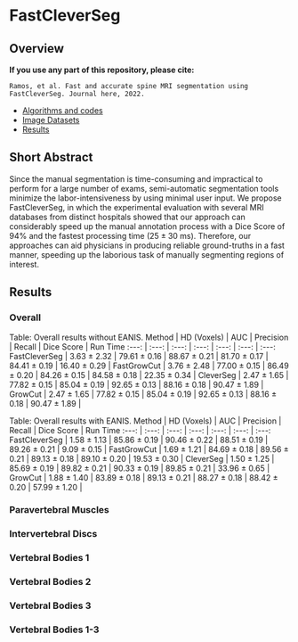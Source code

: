 # FastCleverSeg
## Overview
**If you use any part of this repository, please cite:**

```
Ramos, et al. Fast and accurate spine MRI segmentation using FastCleverSeg. Journal here, 2022.
```


- [Algorithms and codes](Codes/OldMatlab)
- [Image Datasets](ImageDatasets)
- [Results](Results)


## Short Abstract
Since the manual segmentation is time-consuming and impractical to perform for a large number of exams, semi-automatic segmentation tools minimize the labor-intensiveness by using minimal user input. We propose FastCleverSeg, in which the experimental evaluation with several MRI databases from distinct hospitals showed that our approach can considerably speed up the manual annotation process with a Dice Score of 94\% and the fastest processing time ($25 \pm 30$ ms).
Therefore, our approaches can aid physicians in producing reliable ground-truths in a fast manner, speeding up the laborious task of manually segmenting regions of interest.


## Results


### Overall

 Table: Overall results without EANIS.
 Method          | HD (Voxels) | AUC   | Precision | Recall | Dice Score | Run Time
   :---:         | :---:       | :---: | :---:     | :---:  | :---:      | :---:
FastCleverSeg     | 3.63  $\pm$  2.32  | 79.61  $\pm$  0.16  | 88.67  $\pm$  0.21  | 81.70 $\pm$   0.17  | 84.41  $\pm$  0.19  | 16.40  $\pm$  0.29 |
FastGrowCut       | 3.76  $\pm$  2.48  | 77.00 $\pm$   0.15  | 86.49  $\pm$  0.20  | 84.26  $\pm$  0.15  | 84.58  $\pm$  0.18  | 22.35  $\pm$  0.34 |
CleverSeg         | 2.47  $\pm$  1.65  | 77.82  $\pm$  0.15  | 85.04  $\pm$  0.19  | 92.65  $\pm$  0.13  | 88.16  $\pm$  0.18  | 90.47  $\pm$  1.89 |
GrowCut           | 2.47  $\pm$  1.65  | 77.82  $\pm$  0.15  | 85.04  $\pm$  0.19  | 92.65  $\pm$  0.13  | 88.16  $\pm$  0.18  | 90.47  $\pm$  1.89 |


  

  


 Table: Overall results with EANIS.
 Method          | HD (Voxels) | AUC   | Precision | Recall | Dice Score | Run Time
   :---:         | :---:       | :---: | :---:     | :---:  | :---:      | :---:
FastCleverSeg    |  1.58  $\pm$  1.13 |  85.86  $\pm$  0.19 |  90.46  $\pm$  0.22 |  88.51  $\pm$  0.19 |  89.26  $\pm$  0.21 |   9.09  $\pm$  0.15 |
FastGrowCut      |  1.69  $\pm$  1.21 |  84.69  $\pm$  0.18 |  89.56  $\pm$  0.21 |  89.13 $\pm$   0.18 |  89.10  $\pm$  0.20 |  19.53 $\pm$   0.30 |
CleverSeg        |  1.50  $\pm$  1.25 |  85.69  $\pm$  0.19 |  89.82  $\pm$  0.21 |  90.33  $\pm$  0.19 |  89.85  $\pm$  0.21 |  33.96  $\pm$  0.65 |
GrowCut          |  1.88  $\pm$  1.40 |  83.89  $\pm$  0.18 |  89.13  $\pm$  0.21 |  88.27 $\pm$   0.18 |  88.42 $\pm$   0.20 |  57.99 $\pm$   1.20 |





 
 
 


### Paravertebral Muscles

### Intervertebral Discs

### Vertebral Bodies 1

### Vertebral Bodies 2

### Vertebral Bodies 3

### Vertebral Bodies 1-3



